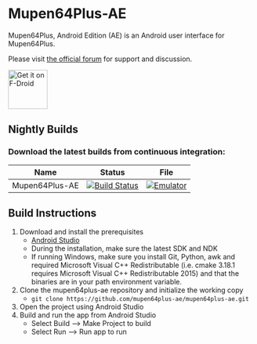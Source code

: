 # Mupen64Plus-AE

Mupen64Plus, Android Edition (AE) is an Android user interface for Mupen64Plus.

Please visit [the official forum](http://www.paulscode.com/forum/index.php) for support and discussion.

[<img src="https://f-droid.org/badge/get-it-on.png"
      alt="Get it on F-Droid"
      height="80">](https://f-droid.org/packages/org.mupen64plusae.v3.alpha/)


## Nightly Builds

### Download the latest builds from continuous integration:

| Name           | Status                            | File                                       |
|----------------|-----------------------------------|--------------------------------------------|
| Mupen64Plus-AE | [![Build Status][Build]][Actions] | [![Emulator][Download]][mupen64plus-ae]  |

[Actions]: https://github.com/Jordem/mupen64plus-ae/actions/workflows/build.yml
[Build]: https://github.com/Jordem/mupen64plus-ae/actions/workflows/build.yml/badge.svg
[Download]: https://img.shields.io/badge/Download-blue
[mupen64plus-ae]: https://github.com/Jordem/mupen64plus-ae/releases/download/Pre-release/mupen64plus-ae-master.zip

## Build Instructions

1. Download and install the prerequisites
   - [Android Studio](https://developer.android.com/studio/index.html)
   - During the installation, make sure the latest SDK and NDK
   - If running Windows, make sure you install Git, Python, awk and required Microsoft Visual C++ Redistributable (i.e. cmake 3.18.1 requires Microsoft Visual C++ Redistributable 2015) and that the binaries are in your path environment variable.
2. Clone the mupen64plus-ae repository and initialize the working copy
   - `git clone https://github.com/mupen64plus-ae/mupen64plus-ae.git`
3. Open the project using Android Studio
4. Build and run the app from Android Studio
   - Select Build --> Make Project to build
   - Select Run --> Run app to run
